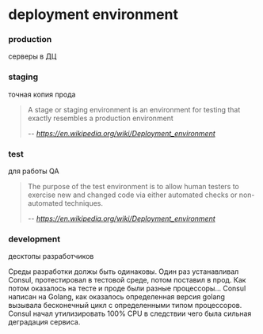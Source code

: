 # deployment environment

### production
серверы в ДЦ

### staging
точная копия прода
> A stage or staging environment is an environment for testing that exactly resembles a production environment
>
> -- <cite>https://en.wikipedia.org/wiki/Deployment_environment</cite>

### test 
для работы QA
> The purpose of the test environment is to allow human testers to exercise new and changed code via either automated checks or non-automated techniques.
>
> -- <cite>https://en.wikipedia.org/wiki/Deployment_environment</cite>

### development
десктопы разработчиков


Среды разработки должы быть одинаковы.
Один раз устанавливал Consul, протестировал в тестовой среде, потом поставил в прод. Как потом оказалось на тесте и проде были разные процессоры... Consul написан на Golang, как оказалось определенная версия golang вызывала бесконечный цикл с определенными типом процессоров. Consul начал утилизировать 100% CPU в следствии чего была сильная деградация сервиса.
